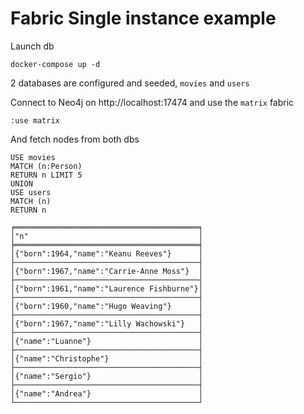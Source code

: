 # Fabric Single instance example

Launch db 

```
docker-compose up -d
```

2 databases are configured and seeded, `movies` and `users`

Connect to Neo4j on http://localhost:17474 and use the `matrix` fabric 

```
:use matrix
```

And fetch nodes from both dbs

```
USE movies
MATCH (n:Person)
RETURN n LIMIT 5
UNION
USE users
MATCH (n)
RETURN n
```

```
╒═════════════════════════════════════════╕
│"n"                                      │
╞═════════════════════════════════════════╡
│{"born":1964,"name":"Keanu Reeves"}      │
├─────────────────────────────────────────┤
│{"born":1967,"name":"Carrie-Anne Moss"}  │
├─────────────────────────────────────────┤
│{"born":1961,"name":"Laurence Fishburne"}│
├─────────────────────────────────────────┤
│{"born":1960,"name":"Hugo Weaving"}      │
├─────────────────────────────────────────┤
│{"born":1967,"name":"Lilly Wachowski"}   │
├─────────────────────────────────────────┤
│{"name":"Luanne"}                        │
├─────────────────────────────────────────┤
│{"name":"Christophe"}                    │
├─────────────────────────────────────────┤
│{"name":"Sergio"}                        │
├─────────────────────────────────────────┤
│{"name":"Andrea"}                        │
└─────────────────────────────────────────┘
```